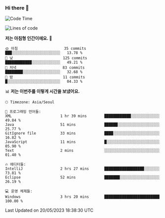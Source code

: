 ### Hi there 👋
 <!--START_SECTION:waka-->
![Code Time](http://img.shields.io/badge/Code%20Time-31%20hrs%2057%20mins-blue)

![Lines of code](https://img.shields.io/badge/%EC%A0%80%EB%8A%94%20%EC%97%AC%ED%83%9C%EA%B9%8C%EC%A7%80%20-505.4%20thousand%20%EC%A4%84%EC%9D%98%20%EC%BD%94%EB%93%9C%EB%A5%BC%20%EC%9E%91%EC%84%B1%ED%96%88%EC%96%B4%EC%9A%94.-blue)

**저는 아침형 인간이에요. 🐤** 

```text
🌞 아침                     35 commits          ███░░░░░░░░░░░░░░░░░░░░░░   13.78 % 
🌆 낮　                     125 commits         ████████████░░░░░░░░░░░░░   49.21 % 
🌃 저녁                     83 commits          ████████░░░░░░░░░░░░░░░░░   32.68 % 
🌙 밤　                     11 commits          █░░░░░░░░░░░░░░░░░░░░░░░░   04.33 % 
```


📊 **저는 이번주를 이렇게 시간을 보냈어요.** 

```text
🕑︎ Timezone: Asia/Seoul

💬 프로그래밍 언어들: 
XML                      1 hr 39 mins        ████████████░░░░░░░░░░░░░   49.84 % 
Java                     51 mins             ██████░░░░░░░░░░░░░░░░░░░   25.77 % 
GitIgnore file           33 mins             ████░░░░░░░░░░░░░░░░░░░░░   16.82 % 
JavaScript               11 mins             █░░░░░░░░░░░░░░░░░░░░░░░░   05.90 % 
Text                     2 mins              ░░░░░░░░░░░░░░░░░░░░░░░░░   01.40 % 

🔥 에디터들: 
IntelliJ                 2 hrs 27 mins       ██████████████████░░░░░░░   73.81 % 
Eclipse                  52 mins             ███████░░░░░░░░░░░░░░░░░░   26.19 % 

💻 운영 체제들: 
Windows                  3 hrs 20 mins       █████████████████████████   100.00 % 
```


 Last Updated on 20/05/2023 18:38:30 UTC
<!--END_SECTION:waka-->
